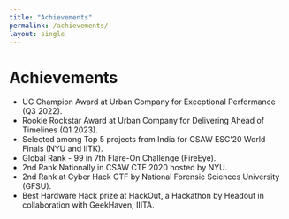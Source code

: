```yaml
---
title: "Achievements"
permalink: /achievements/
layout: single
---
```


# Achievements

- UC Champion Award at Urban Company for Exceptional Performance (Q3 2022).
- Rookie Rockstar Award at Urban Company for Delivering Ahead of Timelines (Q1 2023).
- Selected among Top 5 projects from India for CSAW ESC’20 World Finals (NYU and IITK).
- Global Rank - 99 in 7th Flare-On Challenge (FireEye).
- 2nd Rank Nationally in CSAW CTF 2020 hosted by NYU.
- 2nd Rank at Cyber Hack CTF by National Forensic Sciences University (GFSU).
- Best Hardware Hack prize at HackOut, a Hackathon by Headout in collaboration with GeekHaven, IIITA.
